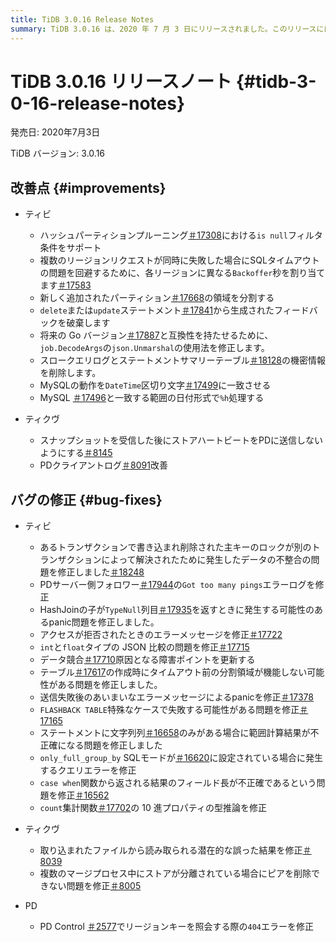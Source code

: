 ```yaml
---
title: TiDB 3.0.16 Release Notes
summary: TiDB 3.0.16 は、2020 年 7 月 3 日にリリースされました。このリリースには、「is null」フィルター条件のサポート、SQL タイムアウト問題の処理、低速クエリ ログ内の機密情報の削除などの改善が含まれています。バグ修正には、データの不整合の問題の解決、panic問題の修正、JSON 比較とクエリ結果のエラーへの対処が含まれます。TiKV と PD では、ストア ハートビート、ピアの削除、エラー処理に関連する問題のバグ修正も行われました。
---
```


# TiDB 3.0.16 リリースノート {#tidb-3-0-16-release-notes}

発売日: 2020年7月3日

TiDB バージョン: 3.0.16

## 改善点 {#improvements}

-   ティビ

    -   ハッシュパーティションプルーニング[＃17308](https://github.com/pingcap/tidb/pull/17308)における`is null`フィルタ条件をサポート
    -   複数のリージョンリクエストが同時に失敗した場合にSQLタイムアウトの問題を回避するために、各リージョンに異なる`Backoffer`秒を割り当てます[＃17583](https://github.com/pingcap/tidb/pull/17583)
    -   新しく追加されたパーティション[＃17668](https://github.com/pingcap/tidb/pull/17668)の領域を分割する
    -   `delete`または`update`ステートメント[＃17841](https://github.com/pingcap/tidb/pull/17841)から生成されたフィードバックを破棄します
    -   将来の Go バージョン[＃17887](https://github.com/pingcap/tidb/pull/17887)と互換性を持たせるために、 `job.DecodeArgs`の`json.Unmarshal`の使用法を修正します。
    -   スロークエリログとステートメントサマリーテーブル[＃18128](https://github.com/pingcap/tidb/pull/18128)の機密情報を削除します。
    -   MySQLの動作を`DateTime`区切り文字[＃17499](https://github.com/pingcap/tidb/pull/17499)に一致させる
    -   MySQL [＃17496](https://github.com/pingcap/tidb/pull/17496)と一致する範囲の日付形式で`%h`処理する

-   ティクヴ

    -   スナップショットを受信した後にストアハートビートをPDに送信しないようにする[＃8145](https://github.com/tikv/tikv/pull/8145)
    -   PDクライアントログ[＃8091](https://github.com/tikv/tikv/pull/8091)改善

## バグの修正 {#bug-fixes}

-   ティビ

    -   あるトランザクションで書き込まれ削除された主キーのロックが別のトランザクションによって解決されたために発生したデータの不整合の問題を修正しました[＃18248](https://github.com/pingcap/tidb/pull/18248)
    -   PDサーバー側フォロワー[＃17944](https://github.com/pingcap/tidb/pull/17944)の`Got too many pings`エラーログを修正
    -   HashJoinの子が`TypeNull`列目[＃17935](https://github.com/pingcap/tidb/pull/17935)を返すときに発生する可能性のあるpanic問題を修正しました。
    -   アクセスが拒否されたときのエラーメッセージを修正[＃17722](https://github.com/pingcap/tidb/pull/17722)
    -   `int`と`float`タイプの JSON 比較の問題を修正[＃17715](https://github.com/pingcap/tidb/pull/17715)
    -   データ競合[＃17710](https://github.com/pingcap/tidb/pull/17710)原因となる障害ポイントを更新する
    -   テーブル[＃17617](https://github.com/pingcap/tidb/pull/17617)の作成時にタイムアウト前の分割領域が機能しない可能性がある問題を修正しました。
    -   送信失敗後のあいまいなエラーメッセージによるpanicを修正[＃17378](https://github.com/pingcap/tidb/pull/17378)
    -   `FLASHBACK TABLE`特殊なケースで失敗する可能性がある問題を修正[＃17165](https://github.com/pingcap/tidb/pull/17165)
    -   ステートメントに文字列列[＃16658](https://github.com/pingcap/tidb/pull/16658)のみがある場合に範囲計算結果が不正確になる問題を修正しました
    -   `only_full_group_by` SQLモードが[＃16620](https://github.com/pingcap/tidb/pull/16620)に設定されている場合に発生するクエリエラーを修正
    -   `case when`関数から返される結果のフィールド長が不正確であるという問題を修正[＃16562](https://github.com/pingcap/tidb/pull/16562)
    -   `count`集計関数[＃17702](https://github.com/pingcap/tidb/pull/17702)の 10 進プロパティの型推論を修正

-   ティクヴ

    -   取り込まれたファイルから読み取られる潜在的な誤った結果を修正[＃8039](https://github.com/tikv/tikv/pull/8039)
    -   複数のマージプロセス中にストアが分離されている場合にピアを削除できない問題を修正[＃8005](https://github.com/tikv/tikv/pull/8005)

-   PD

    -   PD Control [＃2577](https://github.com/pingcap/pd/pull/2577)でリージョンキーを照会する際の`404`エラーを修正
